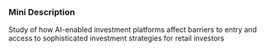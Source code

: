### Mini Description

Study of how AI-enabled investment platforms affect barriers to entry and access to sophisticated investment strategies for retail investors
